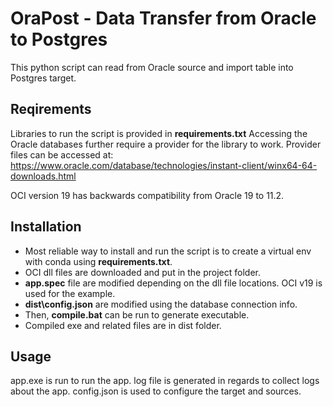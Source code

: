 # OraPost - Data Transfer from Oracle to Postgres 
This python script can read from Oracle source and import table into Postgres target.

## Reqirements
Libraries to run the script is provided in __requirements.txt__
Accessing the Oracle databases further require a provider for the library to work.
Provider files can be accessed at: 
https://www.oracle.com/database/technologies/instant-client/winx64-64-downloads.html

OCI version 19 has backwards compatibility from Oracle 19 to 11.2.

## Installation
* Most reliable way to install and run the script is to create a virtual env with conda using __requirements.txt__.
* OCI dll files are downloaded and put in the project folder.
* __app.spec__ file are modified depending on the dll file locations. OCI v19 is used for the example.
* __dist\config.json__ are modified using the database connection info.
* Then, __compile.bat__ can be run to generate executable.
* Compiled exe and related files are in dist folder.

## Usage
app.exe is run to run the app.
log file is generated in regards to collect logs about the app.
config.json is used to configure the target and sources.

